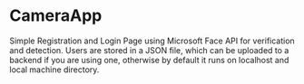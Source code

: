 # CameraApp

Simple Registration and Login Page using Microsoft Face API for verification and detection.
Users are stored in a JSON file, which can be uploaded to a backend if you are using one, otherwise by default it runs on localhost and local machine directory.


